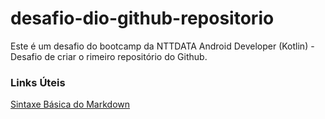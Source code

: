 # desafio-dio-github-repositorio
Este é um desafio do bootcamp da NTTDATA Android Developer (Kotlin) - Desafio de criar o rimeiro repositório do Github.

### Links Úteis

[Sintaxe Básica do Markdown](https://www.markdownguide.org/)
